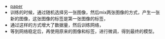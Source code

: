 * [paper](paper/2018-Data%20Augmentation%20by%20Pairing%20Samples%20for%20Images%20Classification.pdf)
* 训练的时候，通过随机选择另一张图像，然后mix两张图像的方式，产生一张新的图像，这张图像的标签是第一张图像的标签，
* 通过这样的方式增大了数据量，然后训练网络，
* 等到网络稳定后，再使用原来的图像和标签，进行微调，得到最终的模型。

